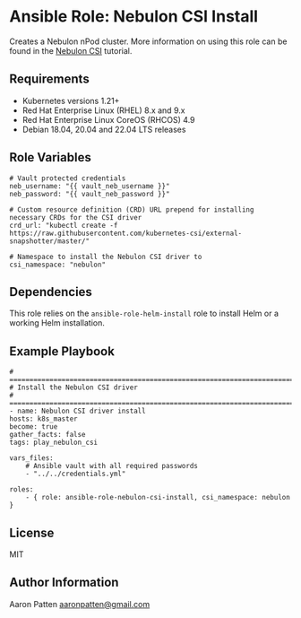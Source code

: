 Ansible Role: Nebulon CSI Install
=========

Creates a Nebulon nPod cluster. More information on using this role can be found in the
[Nebulon CSI](https://on.nebulon.com/docs/en-us/tutorials/tutorial-csi/15a602cc25e2cdf7681fecc4c039caca) tutorial.

Requirements
------------

- Kubernetes versions 1.21+
- Red Hat Enterprise Linux (RHEL) 8.x and 9.x
- Red Hat Enterprise Linux CoreOS (RHCOS) 4.9
- Debian 18.04, 20.04 and 22.04 LTS releases

Role Variables
--------------

    # Vault protected credentials
    neb_username: "{{ vault_neb_username }}"
    neb_password: "{{ vault_neb_password }}"

    # Custom resource definition (CRD) URL prepend for installing necessary CRDs for the CSI driver
    crd_url: "kubectl create -f https://raw.githubusercontent.com/kubernetes-csi/external-snapshotter/master/"

    # Namespace to install the Nebulon CSI driver to
    csi_namespace: "nebulon"

Dependencies
------------

This role relies on the `ansible-role-helm-install` role to install Helm or a working Helm installation.

Example Playbook
----------------

    # ===========================================================================
    # Install the Nebulon CSI driver
    # ===========================================================================
    - name: Nebulon CSI driver install
    hosts: k8s_master
    become: true
    gather_facts: false
    tags: play_nebulon_csi

    vars_files:
        # Ansible vault with all required passwords
        - "../../credentials.yml"

    roles:
        - { role: ansible-role-nebulon-csi-install, csi_namespace: nebulon }

License
-------

MIT

Author Information
------------------

Aaron Patten
aaronpatten@gmail.com
